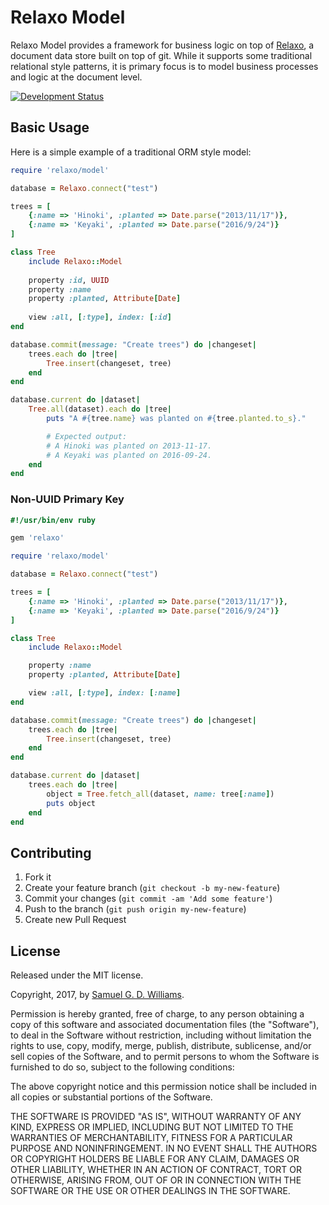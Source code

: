 # Relaxo Model

Relaxo Model provides a framework for business logic on top of [Relaxo](https://github.com/ioquatix/relaxo), a document data store built on top of git. While it supports some traditional relational style patterns, it is primary focus is to model business processes and logic at the document level.

[![Development Status](https://github.com/ioquatix/relaxo/workflows/Development/badge.svg)](https://github.com/ioquatix/relaxo/actions?workflow=Development)

## Basic Usage

Here is a simple example of a traditional ORM style model:

```ruby
require 'relaxo/model'

database = Relaxo.connect("test")

trees = [
	{:name => 'Hinoki', :planted => Date.parse("2013/11/17")},
	{:name => 'Keyaki', :planted => Date.parse("2016/9/24")}
]

class Tree
	include Relaxo::Model
	
	property :id, UUID
	property :name
	property :planted, Attribute[Date]
	
	view :all, [:type], index: [:id]
end

database.commit(message: "Create trees") do |changeset|
	trees.each do |tree|
		Tree.insert(changeset, tree)
	end
end

database.current do |dataset|
	Tree.all(dataset).each do |tree|
		puts "A #{tree.name} was planted on #{tree.planted.to_s}."

		# Expected output:
		# A Hinoki was planted on 2013-11-17.
		# A Keyaki was planted on 2016-09-24.
	end
end
```

### Non-UUID Primary Key

```ruby
#!/usr/bin/env ruby

gem 'relaxo'

require 'relaxo/model'

database = Relaxo.connect("test")

trees = [
	{:name => 'Hinoki', :planted => Date.parse("2013/11/17")},
	{:name => 'Keyaki', :planted => Date.parse("2016/9/24")}
]

class Tree
	include Relaxo::Model

	property :name
	property :planted, Attribute[Date]

	view :all, [:type], index: [:name]
end

database.commit(message: "Create trees") do |changeset|
	trees.each do |tree|
		Tree.insert(changeset, tree)
	end
end

database.current do |dataset|
	trees.each do |tree|
		object = Tree.fetch_all(dataset, name: tree[:name])
		puts object
	end
end
```

## Contributing

1. Fork it
2. Create your feature branch (`git checkout -b my-new-feature`)
3. Commit your changes (`git commit -am 'Add some feature'`)
4. Push to the branch (`git push origin my-new-feature`)
5. Create new Pull Request

## License

Released under the MIT license.

Copyright, 2017, by [Samuel G. D. Williams](http://www.codeotaku.com/samuel-williams).

Permission is hereby granted, free of charge, to any person obtaining a copy
of this software and associated documentation files (the "Software"), to deal
in the Software without restriction, including without limitation the rights
to use, copy, modify, merge, publish, distribute, sublicense, and/or sell
copies of the Software, and to permit persons to whom the Software is
furnished to do so, subject to the following conditions:

The above copyright notice and this permission notice shall be included in
all copies or substantial portions of the Software.

THE SOFTWARE IS PROVIDED "AS IS", WITHOUT WARRANTY OF ANY KIND, EXPRESS OR
IMPLIED, INCLUDING BUT NOT LIMITED TO THE WARRANTIES OF MERCHANTABILITY,
FITNESS FOR A PARTICULAR PURPOSE AND NONINFRINGEMENT. IN NO EVENT SHALL THE
AUTHORS OR COPYRIGHT HOLDERS BE LIABLE FOR ANY CLAIM, DAMAGES OR OTHER
LIABILITY, WHETHER IN AN ACTION OF CONTRACT, TORT OR OTHERWISE, ARISING FROM,
OUT OF OR IN CONNECTION WITH THE SOFTWARE OR THE USE OR OTHER DEALINGS IN
THE SOFTWARE.
